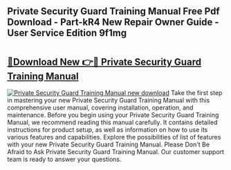 ## Private Security Guard Training Manual Free Pdf Download - Part-kR4 New Repair Owner Guide - User Service Edition 9f1mg

# <h2><a href="http://cf15616.oget.top/?id=Private+Security+Guard+Training+Manual">🔗Download New 👉🔴 Private Security Guard Training Manual</a></h2>

[![Private Security Guard Training Manual new download](https://i.imgur.com/5g1atiW.png)](http://cf15616.oget.top/?id=Private+Security+Guard+Training+Manual)
Take the first step in mastering your new Private Security Guard Training Manual with this comprehensive user manual, covering installation, operation, and maintenance. Before you begin using your Private Security Guard Training Manual, we recommend reading this manual carefully. It contains detailed instructions for product setup, as well as information on how to use its various features and capabilities. Explore the possibilities of list of features with your new Private Security Guard Training Manual. Please Don't Be Afraid to Ask Private Security Guard Training Manual. Our customer support team is ready to answer your questions.
